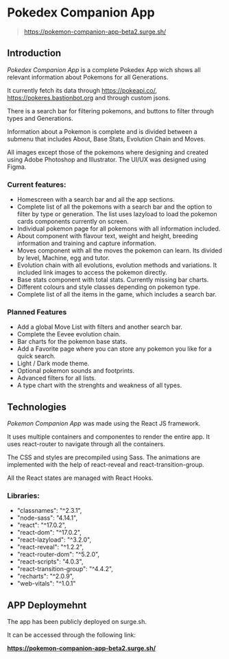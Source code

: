 # Pokedex Companion App
> https://pokemon-companion-app-beta2.surge.sh/
## Introduction
*Pokedex Companion App* is a complete Pokedex App wich shows all relevant information about Pokemons for all Generations.

It currently fetch its data through https://pokeapi.co/, https://pokeres.bastionbot.org and through custom jsons.

There is a search bar for filtering pokemons, and buttons to filter through types and Generations.

Information about a Pokemon is complete and is divided between a submenu that includes About, Base Stats, Evolution Chain and Moves.

All images except those of the pokemons where designing and created using Adobe Photoshop and Illustrator. The UI/UX was designed using Figma.

### Current features:
* Homescreen with a search bar and all the app sections.
* Complete list of all the pokemons with a search bar and the option to filter by type or generation. The list uses lazyload to load the pokemon cards components currently on screen.
* Individual pokemon page for all pokemons with all information included.
* About component with flavour text, weight and height, breeding information and training and capture information.
* Moves component with all the moves the pokemon can learn. Its divided by level, Machine, egg and tutor.
* Evolution chain with all evolutions, evolution methods and variations. It included link images to access the pokemon directly.
* Base stats component with total stats. Currently missing bar charts.
* Different colours and style classes depending on pokemon type.
* Complete list of all the items in the game, which includes a search bar.

### Planned Features
* Add a global Move List with filters and another search bar.
* Complete the Eevee evolution chain.
* Bar charts for the pokemon base stats.
* Add a Favorite page where you can store any pokemon you like for a quick search.
* Light / Dark mode theme.
* Optional pokemon sounds and footprints.
* Advanced filters for all lists.
* A type chart with the strenghts and weakness of all types.

## Technologies
*Pokemon Companion App* was made using the React JS framework.

It uses multiple containers and componentes to render the entire app. It uses react-router to navigate through all the containers.

The CSS and styles are precompiled using Sass. The animations are implemented with the help of react-reveal and react-transition-group.

All the React states are managed with React Hooks.

### Libraries:
* "classnames": "^2.3.1",
* "node-sass": "4.14.1",
* "react": "^17.0.2",
* "react-dom": "^17.0.2",
* "react-lazyload": "^3.2.0",
* "react-reveal": "^1.2.2",
* "react-router-dom": "^5.2.0",
* "react-scripts": "4.0.3",
* "react-transition-group": "^4.4.2",
* "recharts": "^2.0.9",
* "web-vitals": "^1.0.1"

## APP Deploymehnt
The app has been publicly deployed on surge.sh.

It can be accessed through the following link:

**https://pokemon-companion-app-beta2.surge.sh/**
